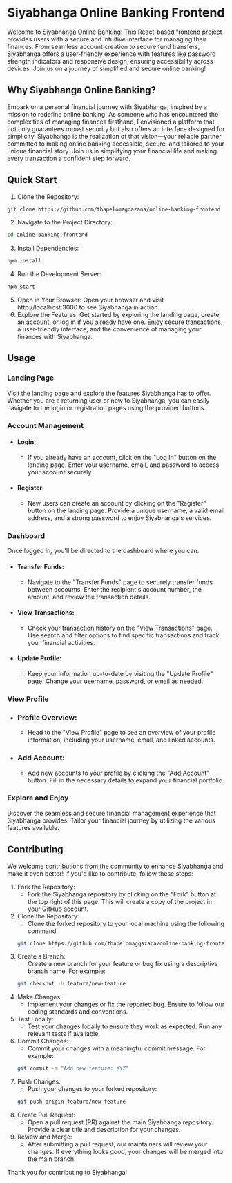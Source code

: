 # Siyabhanga Online Banking Frontend
Welcome to Siyabhanga Online Banking! This React-based frontend project provides users with a secure and intuitive interface for managing their finances. From seamless account creation to secure fund transfers, Siyabhanga offers a user-friendly experience with features like password strength indicators and responsive design, ensuring accessibility across devices. Join us on a journey of simplified and secure online banking!

## Why Siyabhanga Online Banking?
Embark on a personal financial journey with Siyabhanga, inspired by a mission to redefine online banking. As someone who has encountered the complexities of managing finances firsthand, I envisioned a platform that not only guarantees robust security but also offers an interface designed for simplicity. Siyabhanga is the realization of that vision—your reliable partner committed to making online banking accessible, secure, and tailored to your unique financial story. Join us in simplifying your financial life and making every transaction a confident step forward.

## Quick Start
1. Clone the Repository:
```bash
git clone https://github.com/thapelomagqazana/online-banking-frontend
```
2. Navigate to the Project Directory:
```bash
cd online-banking-frontend
```
3. Install Dependencies:
```bash
npm install
```
4. Run the Development Server:
```bash
npm start
```
5. Open in Your Browser:
Open your browser and visit http://localhost:3000 to see Siyabhanga in action.
6. Explore the Features:
Get started by exploring the landing page, create an account, or log in if you already have one. Enjoy secure transactions, a user-friendly interface, and the convenience of managing your finances with Siyabhanga.

## Usage
### Landing Page
Visit the landing page and explore the features Siyabhanga has to offer. Whether you are a returning user or new to Siyabhanga, you can easily navigate to the login or registration pages using the provided buttons.
### Account Management
- #### Login:
    - If you already have an account, click on the "Log In" button on the landing page. Enter your username, email, and password to access your account securely.
- #### Register:
    - New users can create an account by clicking on the "Register" button on the landing page. Provide a unique username, a valid email address, and a strong password to enjoy Siyabhanga's services.
### Dashboard
Once logged in, you'll be directed to the dashboard where you can:

- #### Transfer Funds:
    - Navigate to the "Transfer Funds" page to securely transfer funds between accounts. Enter the recipient's account number, the amount, and review the transaction details.
- #### View Transactions:
    - Check your transaction history on the "View Transactions" page. Use search and filter options to find specific transactions and track your financial activities.
- #### Update Profile:
    - Keep your information up-to-date by visiting the "Update Profile" page. Change your username, password, or email as needed.
### View Profile
- ### Profile Overview:
    - Head to the "View Profile" page to see an overview of your profile information, including your username, email, and linked accounts.
- ### Add Account:
    - Add new accounts to your profile by clicking the "Add Account" button. Fill in the necessary details to expand your financial portfolio.
### Explore and Enjoy
Discover the seamless and secure financial management experience that Siyabhanga provides. Tailor your financial journey by utilizing the various features available.
## Contributing
We welcome contributions from the community to enhance Siyabhanga and make it even better! If you'd like to contribute, follow these steps:
1. Fork the Repository:
    - Fork the Siyabhanga repository by clicking on the "Fork" button at the top right of this page. This will create a copy of the project in your GitHub account.
2. Clone the Repository:
    - Clone the forked repository to your local machine using the following command:
    ```bash
    git clone https://github.com/thapelomagqazana/online-banking-frontend
    ```
3. Create a Branch:
    - Create a new branch for your feature or bug fix using a descriptive branch name.
    For example:
    ```bash
    git checkout -b feature/new-feature
    ```
4. Make Changes:
    - Implement your changes or fix the reported bug. Ensure to follow our coding standards and conventions.
5. Test Locally:
    - Test your changes locally to ensure they work as expected. Run any relevant tests if available.
6. Commit Changes:
    - Commit your changes with a meaningful commit message. For example:
    ```bash
    git commit -m "Add new feature: XYZ"
    ```
7. Push Changes:
    - Push your changes to your forked repository:
    ```bash
    git push origin feature/new-feature
    ```
8. Create Pull Request:
    - Open a pull request (PR) against the main Siyabhanga repository. Provide a clear title and description for your changes.
9. Review and Merge:
    - After submitting a pull request, our maintainers will review your changes. If everything looks good, your changes will be merged into the main branch.

Thank you for contributing to Siyabhanga!